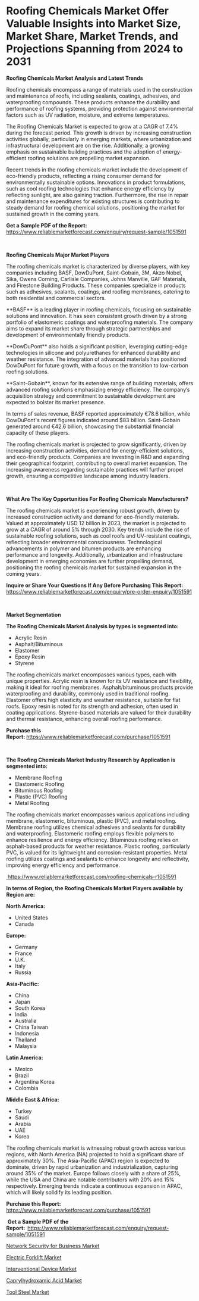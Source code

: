 <p><h1>Roofing Chemicals Market Offer Valuable Insights into Market Size, Market Share, Market Trends, and Projections Spanning from 2024 to 2031</h1></p><p><strong>Roofing Chemicals Market Analysis and Latest Trends</strong></p>
<p><p>Roofing chemicals encompass a range of materials used in the construction and maintenance of roofs, including sealants, coatings, adhesives, and waterproofing compounds. These products enhance the durability and performance of roofing systems, providing protection against environmental factors such as UV radiation, moisture, and extreme temperatures.</p><p>The Roofing Chemicals Market is expected to grow at a CAGR of 7.4% during the forecast period. This growth is driven by increasing construction activities globally, particularly in emerging markets, where urbanization and infrastructural development are on the rise. Additionally, a growing emphasis on sustainable building practices and the adoption of energy-efficient roofing solutions are propelling market expansion.</p><p>Recent trends in the roofing chemicals market include the development of eco-friendly products, reflecting a rising consumer demand for environmentally sustainable options. Innovations in product formulations, such as cool roofing technologies that enhance energy efficiency by reflecting sunlight, are also gaining traction. Furthermore, the rise in repair and maintenance expenditures for existing structures is contributing to steady demand for roofing chemical solutions, positioning the market for sustained growth in the coming years.</p></p>
<p><strong>Get a Sample PDF of the Report:&nbsp;</strong> <a href="https://www.reliablemarketforecast.com/enquiry/request-sample/1051591?utm_campaign=1134&utm_medium=2&utm_source=Github&utm_content=ia&utm_term=13112024&utm_id=roofing-chemicals">https://www.reliablemarketforecast.com/enquiry/request-sample/1051591</a></p>
<p>&nbsp;</p>
<p><strong>Roofing Chemicals Major Market Players</strong></p>
<p><p>The roofing chemicals market is characterized by diverse players, with key companies including BASF, DowDuPont, Saint-Gobain, 3M, Akzo Nobel, Sika, Owens Corning, Carlisle Companies, Johns Manville, GAF Materials, and Firestone Building Products. These companies specialize in products such as adhesives, sealants, coatings, and roofing membranes, catering to both residential and commercial sectors.</p><p>**BASF** is a leading player in roofing chemicals, focusing on sustainable solutions and innovation. It has seen consistent growth driven by a strong portfolio of elastomeric coatings and waterproofing materials. The company aims to expand its market share through strategic partnerships and development of environmentally friendly products.</p><p>**DowDuPont** also holds a significant position, leveraging cutting-edge technologies in silicone and polyurethanes for enhanced durability and weather resistance. The integration of advanced materials has positioned DowDuPont for future growth, with a focus on the transition to low-carbon roofing solutions.</p><p>**Saint-Gobain**, known for its extensive range of building materials, offers advanced roofing solutions emphasizing energy efficiency. The company’s acquisition strategy and commitment to sustainable development are expected to bolster its market presence.</p><p>In terms of sales revenue, BASF reported approximately €78.6 billion, while DowDuPont's recent figures indicated around $83 billion. Saint-Gobain generated around €42.6 billion, showcasing the substantial financial capacity of these players.</p><p>The roofing chemicals market is projected to grow significantly, driven by increasing construction activities, demand for energy-efficient solutions, and eco-friendly products. Companies are investing in R&D and expanding their geographical footprint, contributing to overall market expansion. The increasing awareness regarding sustainable practices will further propel growth, ensuring a competitive landscape among industry leaders.</p></p>
<p>&nbsp;</p>
<p><strong>What Are The Key Opportunities For Roofing Chemicals Manufacturers?</strong></p>
<p><p>The roofing chemicals market is experiencing robust growth, driven by increased construction activity and demand for eco-friendly materials. Valued at approximately USD 12 billion in 2023, the market is projected to grow at a CAGR of around 5% through 2030. Key trends include the rise of sustainable roofing solutions, such as cool roofs and UV-resistant coatings, reflecting broader environmental consciousness. Technological advancements in polymer and bitumen products are enhancing performance and longevity. Additionally, urbanization and infrastructure development in emerging economies are further propelling demand, positioning the roofing chemicals market for sustained expansion in the coming years.</p></p>
<p><strong>Inquire or Share Your Questions If Any Before Purchasing This Report:</strong> <a href="https://www.reliablemarketforecast.com/enquiry/pre-order-enquiry/1051591?utm_campaign=1134&utm_medium=2&utm_source=Github&utm_content=ia&utm_term=13112024&utm_id=roofing-chemicals">https://www.reliablemarketforecast.com/enquiry/pre-order-enquiry/1051591</a></p>
<p>&nbsp;</p>
<p><strong>Market Segmentation</strong></p>
<p><strong>The Roofing Chemicals Market Analysis by types is segmented into:</strong></p>
<p><ul><li>Acrylic Resin</li><li>Asphalt/Bituminous</li><li>Elastomer</li><li>Epoxy Resin</li><li>Styrene</li></ul></p>
<p><p>The roofing chemicals market encompasses various types, each with unique properties. Acrylic resin is known for its UV resistance and flexibility, making it ideal for roofing membranes. Asphalt/bituminous products provide waterproofing and durability, commonly used in traditional roofing. Elastomer offers high elasticity and weather resistance, suitable for flat roofs. Epoxy resin is noted for its strength and adhesion, often used in coating applications. Styrene-based materials are valued for their durability and thermal resistance, enhancing overall roofing performance.</p></p>
<p><strong>Purchase this Report:&nbsp;</strong><a href="https://www.reliablemarketforecast.com/purchase/1051591?utm_campaign=1134&utm_medium=2&utm_source=Github&utm_content=ia&utm_term=13112024&utm_id=roofing-chemicals">https://www.reliablemarketforecast.com/purchase/1051591</a></p>
<p>&nbsp;</p>
<p><strong>The Roofing Chemicals Market Industry Research by Application is segmented into:</strong></p>
<p><ul><li>Membrane Roofing</li><li>Elastomeric Roofing</li><li>Bituminous Roofing</li><li>Plastic (PVC) Roofing</li><li>Metal Roofing</li></ul></p>
<p><p>The roofing chemicals market encompasses various applications including membrane, elastomeric, bituminous, plastic (PVC), and metal roofing. Membrane roofing utilizes chemical adhesives and sealants for durability and waterproofing. Elastomeric roofing employs flexible polymers to enhance resilience and energy efficiency. Bituminous roofing relies on asphalt-based products for weather resistance. Plastic roofing, particularly PVC, is valued for its lightweight and corrosion-resistant properties. Metal roofing utilizes coatings and sealants to enhance longevity and reflectivity, improving energy efficiency and performance.</p></p>
<p><a href="https://www.reliablemarketforecast.com/roofing-chemicals-r1051591?utm_campaign=1134&utm_medium=2&utm_source=Github&utm_content=ia&utm_term=13112024&utm_id=roofing-chemicals">&nbsp;https://www.reliablemarketforecast.com/roofing-chemicals-r1051591</a></p>
<p><strong>In terms of Region, the Roofing Chemicals Market Players available by Region are:</strong></p>
<p>
    <p> <strong> North America: </strong>
        <ul>
            <li>United States</li>
            <li>Canada</li>
        </ul>
        </p> 
    <p> <strong> Europe: </strong>
        <ul>
            <li>Germany</li>
            <li>France</li>
            <li>U.K.</li>
            <li>Italy</li>
            <li>Russia</li>
        </ul>
        </p> 
    <p> <strong> Asia-Pacific: </strong>
        <ul>
            <li>China</li>
            <li>Japan</li>
            <li>South Korea</li>
            <li>India</li>
            <li>Australia</li>
            <li>China Taiwan</li>
            <li>Indonesia</li>
            <li>Thailand</li>
            <li>Malaysia</li>
        </ul>
        </p> 
    <p> <strong> Latin America: </strong>
        <ul>
            <li>Mexico</li>
            <li>Brazil</li>
            <li>Argentina Korea</li>
            <li>Colombia</li>
        </ul>
        </p> 
    <p> <strong> Middle East & Africa: </strong>
        <ul>
            <li>Turkey</li>
            <li>Saudi</li>
            <li>Arabia</li>
            <li>UAE</li>
            <li>Korea</li>
        </ul>
    </p>
    </p>
<p><p>The roofing chemicals market is witnessing robust growth across various regions, with North America (NA) projected to hold a significant share of approximately 30%. The Asia-Pacific (APAC) region is expected to dominate, driven by rapid urbanization and industrialization, capturing around 35% of the market. Europe follows closely with a share of 25%, while the USA and China are notable contributors with 20% and 15% respectively. Emerging trends indicate a continuous expansion in APAC, which will likely solidify its leading position.</p></p>
<p><strong>Purchase this Report: </strong><a href="https://www.reliablemarketforecast.com/purchase/1051591?utm_campaign=1134&utm_medium=2&utm_source=Github&utm_content=ia&utm_term=13112024&utm_id=roofing-chemicals">https://www.reliablemarketforecast.com/purchase/1051591</a></p>
<p>&nbsp;<strong>Get a Sample PDF of the Report:&nbsp;&nbsp;</strong><a href="https://www.reliablemarketforecast.com/enquiry/request-sample/1051591?utm_campaign=1134&utm_medium=2&utm_source=Github&utm_content=ia&utm_term=13112024&utm_id=roofing-chemicals">https://www.reliablemarketforecast.com/enquiry/request-sample/1051591</a></p>
<p><strong></strong></p>
<p><p><a href="https://issuu.com/reportprime-2/docs/network-security-for-business-marke_80fbcc3c75103c?utm_campaign=1134&utm_medium=2&utm_source=Github&utm_content=ia&utm_term=13112024&utm_id=roofing-chemicals">Network Security for Business Market</a></p><p><a href="https://www.linkedin.com/pulse/in-depth-analysis-global-electric-forklift-market-scope-its-ofvae?utm_campaign=1134&utm_medium=2&utm_source=Github&utm_content=ia&utm_term=13112024&utm_id=roofing-chemicals">Electric Forklift Market</a></p><p><a href="https://issuu.com/reportprime-2/docs/interventional-device-market-size-2_a8bcc738bf1346?utm_campaign=1134&utm_medium=2&utm_source=Github&utm_content=ia&utm_term=13112024&utm_id=roofing-chemicals">Interventional Device Market</a></p><p><a href="https://www.linkedin.com/pulse/global-caprylhydroxamic-acid-market-sector2024-2031-rjfnc?utm_campaign=1134&utm_medium=2&utm_source=Github&utm_content=ia&utm_term=13112024&utm_id=roofing-chemicals">Caprylhydroxamic Acid Market</a></p><p><a href="https://www.linkedin.com/pulse/tool-steel-market-global-insights-regional-analysis-2024-n8nyc?utm_campaign=1134&utm_medium=2&utm_source=Github&utm_content=ia&utm_term=13112024&utm_id=roofing-chemicals">Tool Steel Market</a></p></p>